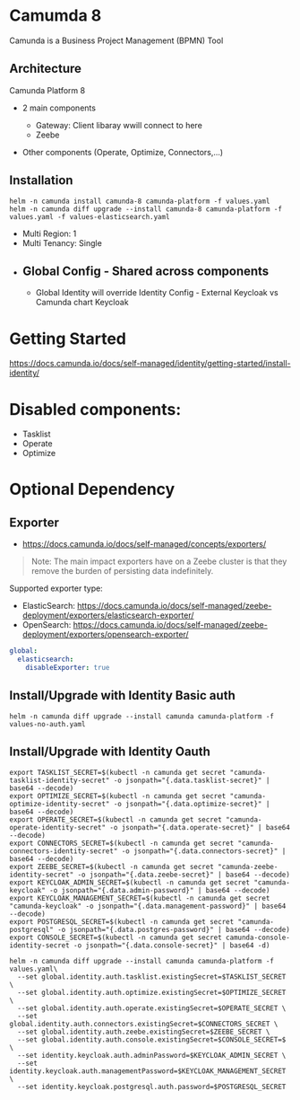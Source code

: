 # Camumda 8

Camunda is a Business Project Management (BPMN) Tool
## Architecture
Camunda Platform 8
- 2 main components
  - Gateway: Client libaray wwill connect to here
  - Zeebe

- Other components (Operate, Optimize, Connectors,...)
## Installation
```
helm -n camunda install camunda-8 camunda-platform -f values.yaml
helm -n camunda diff upgrade --install camunda-8 camunda-platform -f values.yaml -f values-elasticsearch.yaml
```

- Multi Region: 1 
- Multi Tenancy: Single
- Global Config - Shared across components
  - 
  - Global Identity will override Identity Config - External Keycloak vs Camunda chart Keycloak 

# Getting Started
https://docs.camunda.io/docs/self-managed/identity/getting-started/install-identity/

# Disabled components:
- Tasklist
- Operate
- Optimize

# Optional Dependency
## Exporter 
- https://docs.camunda.io/docs/self-managed/concepts/exporters/
> Note: The main impact exporters have on a Zeebe cluster is that they remove the burden of persisting data indefinitely.

Supported exporter type:
- ElasticSearch: https://docs.camunda.io/docs/self-managed/zeebe-deployment/exporters/elasticsearch-exporter/
- OpenSearch: https://docs.camunda.io/docs/self-managed/zeebe-deployment/exporters/opensearch-exporter/
```yaml
global:
  elasticsearch:
    disableExporter: true
```

## Install/Upgrade with Identity Basic auth
```
helm -n camunda diff upgrade --install camunda camunda-platform -f values-no-auth.yaml
```
## Install/Upgrade with Identity Oauth
```
export TASKLIST_SECRET=$(kubectl -n camunda get secret "camunda-tasklist-identity-secret" -o jsonpath="{.data.tasklist-secret}" | base64 --decode)
export OPTIMIZE_SECRET=$(kubectl -n camunda get secret "camunda-optimize-identity-secret" -o jsonpath="{.data.optimize-secret}" | base64 --decode)
export OPERATE_SECRET=$(kubectl -n camunda get secret "camunda-operate-identity-secret" -o jsonpath="{.data.operate-secret}" | base64 --decode)
export CONNECTORS_SECRET=$(kubectl -n camunda get secret "camunda-connectors-identity-secret" -o jsonpath="{.data.connectors-secret}" | base64 --decode)
export ZEEBE_SECRET=$(kubectl -n camunda get secret "camunda-zeebe-identity-secret" -o jsonpath="{.data.zeebe-secret}" | base64 --decode)
export KEYCLOAK_ADMIN_SECRET=$(kubectl -n camunda get secret "camunda-keycloak" -o jsonpath="{.data.admin-password}" | base64 --decode)
export KEYCLOAK_MANAGEMENT_SECRET=$(kubectl -n camunda get secret "camunda-keycloak" -o jsonpath="{.data.management-password}" | base64 --decode)
export POSTGRESQL_SECRET=$(kubectl -n camunda get secret "camunda-postgresql" -o jsonpath="{.data.postgres-password}" | base64 --decode)
export CONSOLE_SECRET=$(kubectl -n camunda get secret camunda-console-identity-secret -o jsonpath="{.data.console-secret}" | base64 -d)
```

```
helm -n camunda diff upgrade --install camunda camunda-platform -f values.yaml\
  --set global.identity.auth.tasklist.existingSecret=$TASKLIST_SECRET \
  --set global.identity.auth.optimize.existingSecret=$OPTIMIZE_SECRET \
  --set global.identity.auth.operate.existingSecret=$OPERATE_SECRET \
  --set global.identity.auth.connectors.existingSecret=$CONNECTORS_SECRET \
  --set global.identity.auth.zeebe.existingSecret=$ZEEBE_SECRET \
  --set global.identity.auth.console.existingSecret=$CONSOLE_SECRET=$ \
  --set identity.keycloak.auth.adminPassword=$KEYCLOAK_ADMIN_SECRET \
  --set identity.keycloak.auth.managementPassword=$KEYCLOAK_MANAGEMENT_SECRET \
  --set identity.keycloak.postgresql.auth.password=$POSTGRESQL_SECRET
```